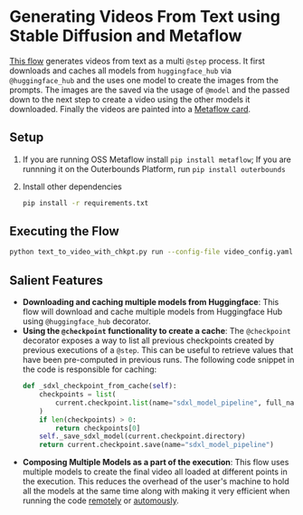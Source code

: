 # Generating Videos From Text using Stable Diffusion and Metaflow

[This flow](./text_to_video_with_chkpt.py) generates videos from text as a multi `@step` process. It first downloads and caches all models from `huggingface_hub` via `@huggingface_hub` and the uses one model to create the images from the prompts. The images are the saved via the usage of `@model` and the passed down to the next step to create a video using the other models it downloaded. Finally the videos are painted into a [Metaflow card](https://docs.metaflow.org/metaflow/visualizing-results/easy-custom-reports-with-card-components). 

## Setup

1. If you are running OSS Metaflow install `pip install metaflow`; If you are runnning it on the Outerbounds Platform, run `pip install outerbounds`

2. Install other dependencies
    ```bash
    pip install -r requirements.txt
    ```

## Executing the Flow

```bash
python text_to_video_with_chkpt.py run --config-file video_config.yaml
```

## Salient Features

- **Downloading and caching multiple models from Huggingface**: This flow will download and cache multiple models from Huggingface Hub using `@huggingface_hub` decorator.
- **Using the `@checkpoint` functionality to create a cache**: The `@checkpoint` decorator exposes a way to list all previous checkpoints created by previous executions of a `@step`. This can be useful to retrieve values that have been pre-computed in previous runs. The following code snippet in the code is responsible for caching: 
    ```python
    def _sdxl_checkpoint_from_cache(self):
        checkpoints = list(
            current.checkpoint.list(name="sdxl_model_pipeline", full_namespace=True)
        )
        if len(checkpoints) > 0:
            return checkpoints[0]
        self._save_sdxl_model(current.checkpoint.directory)
        return current.checkpoint.save(name="sdxl_model_pipeline")

    ```
- **Composing Multiple Models as a part of the execution**: This flow uses multiple models to create the final video all loaded at different points in the execution. This reduces the overhead of the user's machine to hold all the models at the same time along with making it very efficient when running the code [remotely](https://docs.metaflow.org/scaling/remote-tasks/introduction) or [automously](https://docs.metaflow.org/production/introduction). 